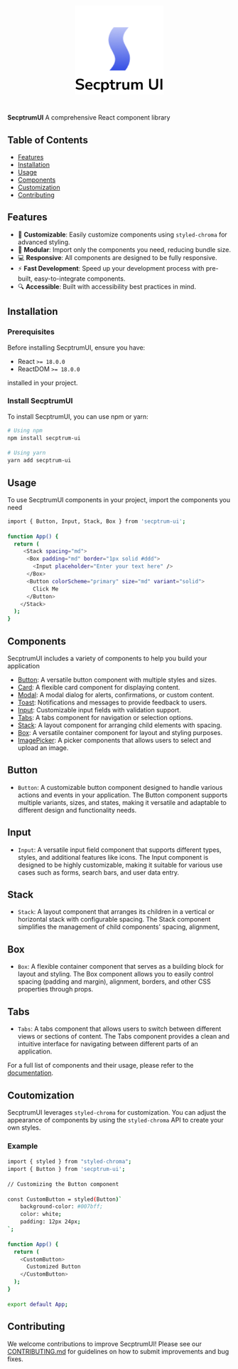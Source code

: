 <div align="center">
  <img src="https://github.com/SecptrumLab/secptrum-ui/blob/main/images/secptrumui-logo.png" alt="SecptrumUI Logo" width="200" height="200" />
</div>

#

**SecptrumUI** A comprehensive React component library

## Table of Contents

- [Features](#features)
- [Installation](#installation)
- [Usage](#usage)
- [Components](#components)
- [Customization](#customization)
- [Contributing](#contributing)

## Features

- 🎨 **Customizable**: Easily customize components using `styled-chroma` for advanced styling.
- 🧩 **Modular**: Import only the components you need, reducing bundle size.
- 💻 **Responsive**: All components are designed to be fully responsive.
- ⚡ **Fast Development**: Speed up your development process with pre-built, easy-to-integrate components.
- 🔍 **Accessible**: Built with accessibility best practices in mind.

## Installation

### Prerequisites

Before installing SecptrumUI, ensure you have:

- React `>= 18.0.0`
- ReactDOM `>= 18.0.0`

installed in your project.

### Install SecptrumUI

To install SecptrumUI, you can use npm or yarn:

```bash
# Using npm
npm install secptrum-ui

# Using yarn
yarn add secptrum-ui
```

## Usage

To use SecptrumUI components in your project, import the components you need

```bash
import { Button, Input, Stack, Box } from 'secptrum-ui';

function App() {
  return (
     <Stack spacing="md">
      <Box padding="md" border="1px solid #ddd">
        <Input placeholder="Enter your text here" />
      </Box>
      <Button colorScheme="primary" size="md" variant="solid">
        Click Me
      </Button>
    </Stack>
  );
}

```

## Components

SecptrumUI includes a variety of components to help you build your application

- [Button](#Button): A versatile button component with multiple styles and sizes.
- [Card](#Card): A flexible card component for displaying content.
- [Modal](#Modal): A modal dialog for alerts, confirmations, or custom content.
- [Toast](#Toast): Notifications and messages to provide feedback to users.
- [Input](#Input): Customizable input fields with validation support.
- [Tabs](#Tabs): A tabs component for navigation or selection options.
- [Stack](#Stack): A layout component for arranging child elements with spacing.
- [Box](#Box): A versatile container component for layout and styling purposes.
- [ImagePicker](#ImagePicker): A picker components that allows users to select and upload an image.

## Button

- `Button`: A customizable button component designed to handle various actions and events in your application. The Button component supports multiple variants, sizes, and states, making it versatile and adaptable to different design and functionality needs.

## Input

- `Input`: A versatile input field component that supports different types, styles, and additional features like icons. The Input component is designed to be highly customizable, making it suitable for various use cases such as forms, search bars, and user data entry.

## Stack

- `Stack`: A layout component that arranges its children in a vertical or horizontal stack with configurable spacing. The Stack component simplifies the management of child components' spacing, alignment,

## Box

- `Box`: A flexible container component that serves as a building block for layout and styling. The Box component allows you to easily control spacing (padding and margin), alignment, borders, and other CSS properties through props.

## Tabs

- `Tabs`: A tabs component that allows users to switch between different views or sections of content. The Tabs component provides a clean and intuitive interface for navigating between different parts of an application.

For a full list of components and their usage, please refer to the [documentation](https://secptrumui.vercel.app//docs/components/action/button).

## Coutomization

SecptrumUI leverages `styled-chroma` for customization. You can adjust the appearance of components by using the `styled-chroma` API to create your own styles.

### Example

```bash
import { styled } from "styled-chroma";
import { Button } from 'secptrum-ui';

// Customizing the Button component

const CustomButton = styled(Button)`
    background-color: #007bff;
    color: white;
    padding: 12px 24px;
`;

function App() {
  return (
    <CustomButton>
      Customized Button
    </CustomButton>
  );
}

export default App;
```

## Contributing

We welcome contributions to improve SecptrumUI! Please see our [CONTRIBUTING.md](CONTRIBUTING.md) for guidelines on how to submit improvements and bug fixes.
